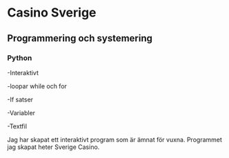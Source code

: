 # Casino Sverige

## Programmering och systemering

### Python

-Interaktivt

-loopar while och for

-If satser

-Variabler

-Textfil

Jag har skapat ett interaktivt program som är ämnat för vuxna.
Programmet jag skapat heter Sverige Casino.
 


